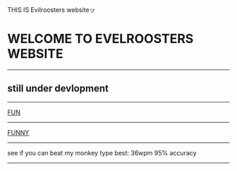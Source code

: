 


<html lang="en">

<html>

<head>
	THIS IS Evilroosters websiteッ 
</head>
<body> 
<h1>WELCOME TO EVELROOSTERS WEBSITE </h1>
<hr/>
<h2>still under devlopment</h2>
<hr>

<a href="https://www.youtube.com/watch?v=sYmOR_yTPv4">FUN</a>
  <hr>
<a href="https://www.youtube.com/watch?v=uKYV2qjYIS0&t=1s">FUNNY</a>
  <hr> 
<a href="https://coolsymbol.com/"></a>

<P>see if you can beat my monkey type best: 36wpm 95% accuracy</P>
<hr> 
 <a href="https://monkeytype.com/"></a>
<html lang="en">








</body>

<html>

<head>
